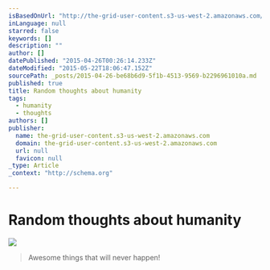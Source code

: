 ```yaml
---
isBasedOnUrl: "http://the-grid-user-content.s3-us-west-2.amazonaws.com/6aa8c119-8945-4d6a-8079-54a474559459.jpg"
inLanguage: null
starred: false
keywords: []
description: ""
author: []
datePublished: "2015-04-26T00:26:14.233Z"
dateModified: "2015-05-22T18:06:47.152Z"
sourcePath: _posts/2015-04-26-be68b6d9-5f1b-4513-9569-b2296961010a.md
published: true
title: Random thoughts about humanity
tags:
  - humanity
  - thoughts
authors: []
publisher:
  name: the-grid-user-content.s3-us-west-2.amazonaws.com
  domain: the-grid-user-content.s3-us-west-2.amazonaws.com
  url: null
  favicon: null
_type: Article
_context: "http://schema.org"

---
```

# Random thoughts about humanity
![](http://the-grid-user-content.s3-us-west-2.amazonaws.com/6aa8c119-8945-4d6a-8079-54a474559459.jpg)

> Awesome things that will never happen!